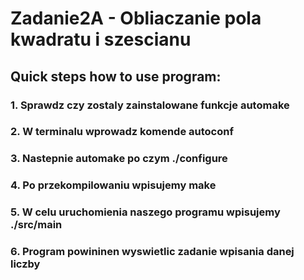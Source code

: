 # Zadanie2A - Obliaczanie pola kwadratu i szescianu
## Quick steps how to use program:
### 1. Sprawdz czy zostaly zainstalowane funkcje automake
### 2. W terminalu wprowadz komende **autoconf**
### 3. Nastepnie **automake** po czym **./configure**
### 4. Po przekompilowaniu wpisujemy **make**
### 5. W celu uruchomienia naszego programu wpisujemy **./src/main**
### 6. Program powininen wyswietlic zadanie wpisania danej liczby
